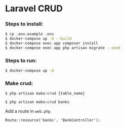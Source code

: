 # Laravel CRUD

### Steps to install:

```sh
$ cp .env.example .env
$ docker-compose up -d --build
$ docker-compose exec app composer install
$ docker-compose exec app php artisan migrate --seed
```

### Steps to run:
```sh
$ docker-compose up -d
```

### Make crud:
```
$ php artisan make:crud {table_name}

$ php artisan make:crud banks
```

Add a route in `web.php`
```
Route::resource('banks', 'BankController');
```